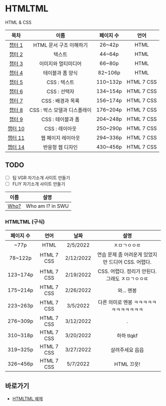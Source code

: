 # HTMLTML
HTML & CSS

|목차|이름|페이지 수|언어|
|:---:|:---:|:---:|:---:|
|[챕터 1](./cahp1/README.md)|HTML 문서 구조 이해하기|26~42p|HTML|
|[챕터 2](./cahp2/README.md)|텍스트|44~64p|HTML|
|[챕터 3](./caph3/README.md)|이미지와 멀티미디어|66~80p|HTML|
|[챕터 4](./caph4/README.md)|테이블과 폼 양식|82~106p|HTML|
|[챕터 5](./caph5/README.md)|CSS : 텍스트|110~132p|HTML 7 CSS|
|[챕터 6](./caph6/README.md)|CSS : 선택자|134~154p|HTML 7 CSS|
|[챕터 7](./caph7/README.md)|CSS : 배경과 목록|156~174p|HTML 7 CSS|
|[챕터 8](./caph8/README.md)|CSS : 박스 모델과 디스플레이|176~204p|HTML 7 CSS|
|[챕터 9](./caph9/README.md)|CSS : 테이블과 폼|204~248p|HTML 7 CSS|
|[챕터 10](./caph10/README.md)|CSS : 레이아웃|250~290p|HTML 7 CSS|
|[챕터 11](./caph11/README.md)|웹 페이지 레이아웃|294~336p|HTML 7 CSS|
|[챕터 14](./caph14/README.md)|반응형 웹 디자인|430~456p|HTML 7 CSS|

## TODO
- [ ] 팀 VGR 자기소개 사이트 만들기
- [ ] FLIY 자기소개 사이트 만들기

|이름|설명|
|:---:|:---:|
|[Who?](./Todo/Who/README.md)|Who am I? in SWU|

### HTMLTML (구식)
|페이지 수|언어|날짜|설명|
|:---:|:---:|:---:|:---:|
|~77p|HTML|2/5/2022|ㅈㅁㄱㅇㅇㄸ|
|78~122p|HTML 7 CSS|2/12/2022|연습 문제 좀 어려운게 있었지만 드디어 CSS. 어렵다.|
|123~174p|HTML 7 CSS|2/19/2022|CSS. 어렵다. 정리가 안된다. 그래도 ㅈㅁㄱㅇㅇㄸ|
|175~214p|HTML 7 CSS|2/26/2022|와... 멘붕|
|223~263p|HTML 7 CSS|3/5/2022|다른 의미로 멘붕 ㅋㅋㅋㅋㅋㅋㅋㅋㅋㅋㅋㅋ|
|276~309p|HTML 7 CSS|3/12/2022|.|
|310~318p|HTML 7 CSS|3/20/2022|하하 tlqkf|
|319~325p|HTML 7 CSS|3/27/2022|살려주세요 읍읍|
|326~456p|HTML 7 CSS|5/7/2022|HTML 끄읏!|

## 바로가기
- [HTMLTML 예제](http://www.hanbit.co.kr/exam/4279)
